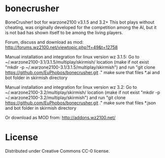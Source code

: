 bonecrusher
===========

BoneCrusher! bot for warzone2100 v3.1.5 and 3.2+
This bot plays without cheating, was originally developed for the competition among the AI,
but it is not bad has shown itself to be among the living players.

Forum, discuss and download as mod: http://forums.wz2100.net/viewtopic.php?f=49&t=12758

Manual installation and integration for linux version wz 3.1.5:
Go to ~/.warzone2100-3.1/3.1.5/multiplay/skirmish/ location
(make if not exist "mkdir -p ~/.warzone2100-3.1/3.1.5/multiplay/skirmish")
and run "git clone https://github.com/EuPhobos/bonecrusher.git ."
make sure that files *.ai and bot folder in skirmish directory

Manual installation and integration for linux version wz 3.2:
Go to ~/.warzone2100-3.2/multiplay/skirmish/ location
(make if not exist "mkdir -p ~/.warzone2100-3.2/multiplay/skirmish")
and run "git clone https://github.com/EuPhobos/bonecrusher.git ."
make sure that files *.json and bot folder in skirmish directory

Or download as MOD from: http://addons.wz2100.net/

License
=======

Distributed under Creative Commons CC-0 license.
